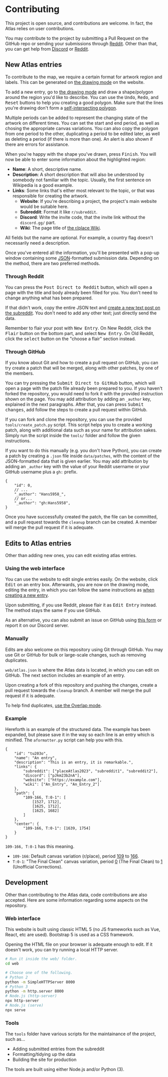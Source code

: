 # Contributing

This project is open source, and contributions are welcome. In fact, the Atlas relies on user contributions.

You may contribute to the project by submitting a Pull Request on the GitHub repo or sending your submissions through [Reddit](https://www.reddit.com/r/placeAtlas2023). Other than that, you can get help from [Discord](https://discord.gg/pJkm23b2nA) or [Reddit](https://www.reddit.com/r/placeAtlas2023).

## New Atlas entries

To contribute to the map, we require a certain format for artwork region and labels. This can be generated on [the drawing mode](https://2023.place-atlas.stefanocoding.me?mode=draw) on the website. 

To add a new entry, go to [the drawing mode](https://2023.place-atlas.stefanocoding.me?mode=draw) and draw a shape/polygon around the region you'd like to describe. You can use the <kbd>Undo</kbd>, <kbd>Redo</kbd>, and <kbd>Reset</kbd> buttons to help you creating a good polygon. Make sure that the lines you're drawing don't form a [self-intersecting polygon](https://upload.wikimedia.org/wikipedia/commons/thumb/0/0f/Complex_polygon.svg/288px-Complex_polygon.svg.png). 

Multiple periods can be added to represent the changing state of the artwork on different times. You can set the start and end period, as well as chosing the appropriate canvas variations. You can also copy the polygon from one period to the other, duplicating a period to be edited later, as well as deleting a period (if there is more than one). An alert is also shown if there are errors for assistance.

When you're happy with the shape you've drawn, press <kbd>Finish</kbd>. You will now be able to enter some information about the highlighted region:

- **Name**: A short, descriptive name.
- **Description**: A short description that will also be understood by somebody not familiar with the topic. Usually, the first sentence on Wikipedia is a good example.
- **Links**: Some links that's either most relevant to the topic, or that was responsible for creating the artwork.
	- **Website**: If you're describing a project, the project's main website would be suitable here.
	- **Subreddit**: Format it like `r/subreddit`.
	- **Discord**: Write the invite code, that the invite link without the `discord.gg/` part.
	- **Wiki**: The page title of [the r/place Wiki](https://place-wiki.stefanocoding.me/).

All fields but the name are optional. For example, a country flag doesn't necessarily need a description.

Once you've entered all the information, you'll be presented with a pop-up window containing some [JSON](https://en.wikipedia.org/wiki/JSON)-formatted submission data. Depending on the method, there are two preferred methods. 

### Through Reddit

You can press the <kbd>Post Direct to Reddit</kbd> button, which will open a page with the title and body already been filled for you. You don't need to change anything what has been prepared.

If that didn't work, copy the entire JSON text and [create a new text post on the subreddit](https://www.reddit.com/r/placeAtlas2023/submit). You don't need to add any other text; just directly send the data. 

Remember to flair your post with <kbd>New Entry</kbd>. On New Reddit, click the <kbd>Flair</kbd> button on the bottom part, and select <kbd>New Entry</kbd>. On Old Reddit, click the <kbd>select</kbd> button on the "choose a flair" section instead.

### Through GitHub

If you know about Git and how to create a pull request on GitHub, you can try create a patch that will be merged, along with other patches, by one of the members.

You can try pressing the <kbd>Submit Direct to GitHub</kbd> button, which will open a page with the patch file already been prepared to you. If you haven't forked the repository, you would need to fork it with the provided instruction shown on the page. You may add attribution by adding an `_author` key, explained in the next paragraphs. After that, you can press <kbd>Submit changes</kbd>, add follow the steps to create a pull request within GitHub.

If you can fork and clone the repository, you can use the provided `tools/create_patch.py` script. This script helps you to create a working patch, along with additional data such as your name for attribution sakes. Simply run the script inside the `tools/` folder and follow the given instructions. 

If you want to do this manually (e.g. you don't have Python), you can create a patch by creating a `.json` file inside `data/patches`, with the content of the JSON-formatted data that is given earlier. You may add attribution by adding an `_author` key with the value of your Reddit username or your GitHub username plus a `gh:` prefix.

```json5
{
	"id": 0, 
	// ...
	"_author": "Hans5958_",
	// or...
	"_author": "gh:Hans5958",
}
```

Once you have successfully created the patch, the file can be committed, and a pull request towards the `cleanup` branch can be created.  A member will merge the pull request if it is adequate.

## Edits to Atlas entries

Other than adding new ones, you can edit existing atlas entries.

### Using the web interface

You can use the website to edit single entries easily. On the website, click <kbd>Edit</kbd> on an entry box. Afterwards, you are now on the drawing mode, editing the entry, in which you can follow the same instructions as [when creating a new entry](#new-atlas-entries). 

Upon submitting, if you use Reddit, please flair it as <kbd>Edit Entry</kbd> instead. The method stays the same if you use GitHub.

As an alternative, you can also submit an issue on GitHub using [this form](https://github.com/placeAtlas/atlas-2023/issues/new?assignees=&labels=entry+update&template=edit-entry.yml) or report it on our Discord server.

### Manually

Edits are also welcome on this repository using Git through GitHub. You may use Git or GitHub for bulk or large-scale changes, such as removing duplicates.

`web/atlas.json` is where the Atlas data is located, in which you can edit on GitHub. The next section includes an example of an entry.

Upon creating a fork of this repository and pushing the changes, create a pull request towards the `cleanup` branch. A member will merge the pull request if it is adequate.

To help find duplicates, [use the Overlap mode](https://2023.place-atlas.stefanocoding.me?mode=overlap).

### Example

Hereforth is an example of the structured data. The example has been expanded, but please save it in the way so each line is an entry which is minified. The `aformatter.py` script can help you with this.

```json5
{
	"id": "tu203o",
	"name": "An entry",
	"description": "This is an entry, it is remarkable.",
	"links": {
		"subreddit": ["placeAtlas2023", "subreddit1", "subreddit2"],
		"discord": ["pJkm23b2nA"],
		"website": ["https://example.com"],
		"wiki": ["An_Entry", "An_Entry_2"]
	},
	"path": {
		"109-166, T:0-1": [
			[1527, 1712],
			[1625, 1712],
			[1625, 1682]
		]
	},
	"center": {
		"109-166, T:0-1": [1639, 1754]
	}
}
```

`109-166, T:0-1` has this meaning.
  - `109-166`: Default canvas variation (r/place), period [109](https://2023.place-atlas.stefanocoding.me/#/109) to [166](https://2023.place-atlas.stefanocoding.me/#/166).
  - `T:0-1`: "The Final Clean" canvas variation, period [0](https://2023.place-atlas.stefanocoding.me/#/T:0) (The Final Clean) to [1](https://2023.place-atlas.stefanocoding.me/#/T:1) (Unofficial Corrections).

## Development

Other than contributing to the Atlas data, code contributions are also accepted. Here are some information regarding some aspects on the repository.

### Web interface

This website is built using classic HTML 5 (no JS frameworks such as Vue, React, etc are used). Bootstrap 5 is used as a CSS framework.

Opening the HTML file on your browser is adequate enough to edit. If it doesn't work, you can try running a local HTTP server.

```sh
# Run it inside the web/ folder.
cd web 

# Choose one of the following.
# Python 2
python -m SimpleHTTPServer 8000
# Python 3
python -m http.server 8000
# Node.js (http-server)
npx http-server
# Node.js (serve)
npx serve
```

### Tools

The `tools` folder have various scripts for the maintainance of the project, such as...

- Adding submitted entries from the subreddit
- Formatting/tidying up the data 
- Building the site for production

The tools are built using either Node.js and/or Python (3).